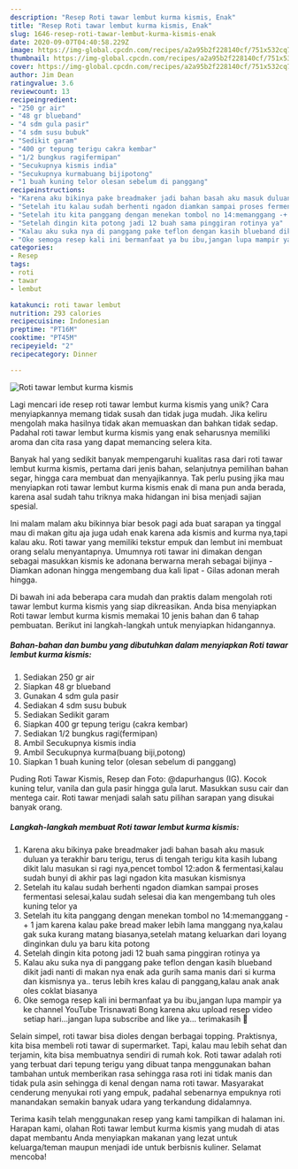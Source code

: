 ```yaml
---
description: "Resep Roti tawar lembut kurma kismis, Enak"
title: "Resep Roti tawar lembut kurma kismis, Enak"
slug: 1646-resep-roti-tawar-lembut-kurma-kismis-enak
date: 2020-09-07T04:40:58.229Z
image: https://img-global.cpcdn.com/recipes/a2a95b2f228140cf/751x532cq70/roti-tawar-lembut-kurma-kismis-foto-resep-utama.jpg
thumbnail: https://img-global.cpcdn.com/recipes/a2a95b2f228140cf/751x532cq70/roti-tawar-lembut-kurma-kismis-foto-resep-utama.jpg
cover: https://img-global.cpcdn.com/recipes/a2a95b2f228140cf/751x532cq70/roti-tawar-lembut-kurma-kismis-foto-resep-utama.jpg
author: Jim Dean
ratingvalue: 3.6
reviewcount: 13
recipeingredient:
- "250 gr air"
- "48 gr blueband"
- "4 sdm gula pasir"
- "4 sdm susu bubuk"
- "Sedikit garam"
- "400 gr tepung terigu cakra kembar"
- "1/2 bungkus ragifermipan"
- "Secukupnya kismis india"
- "Secukupnya kurmabuang bijipotong"
- "1 buah kuning telor olesan sebelum di panggang"
recipeinstructions:
- "Karena aku bikinya pake breadmaker jadi bahan basah aku masuk duluan ya terakhir baru terigu, terus di tengah terigu kita kasih lubang dikit lalu masukan si ragi nya,pencet tombol 12:adon &amp; fermentasi,kalau sudah bunyi di akhir pas lagi ngadon kita masukan kismisnya"
- "Setelah itu kalau sudah berhenti ngadon diamkan sampai proses fermentasi selesai,kalau sudah selesai dia kan mengembang tuh oles kuning telor ya"
- "Setelah itu kita panggang dengan menekan tombol no 14:memanggang -+ 1 jam karena kalau pake bread maker lebih lama manggang nya,kalau gak suka kurang matang biasanya,setelah matang keluarkan dari loyang dinginkan dulu ya baru kita potong"
- "Setelah dingin kita potong jadi 12 buah sama pinggiran rotinya ya"
- "Kalau aku suka nya di panggang pake teflon dengan kasih blueband dikit jadi nanti di makan nya enak ada gurih sama manis dari si kurma dan kismisnya ya.. terus lebih kres kalau di panggang,kalau anak anak oles coklat biasanya"
- "Oke semoga resep kali ini bermanfaat ya bu ibu,jangan lupa mampir ya ke channel YouTube Trisnawati Bong karena aku upload resep video setiap hari...jangan lupa subscribe and like ya... terimakasih 🙏"
categories:
- Resep
tags:
- roti
- tawar
- lembut

katakunci: roti tawar lembut 
nutrition: 293 calories
recipecuisine: Indonesian
preptime: "PT16M"
cooktime: "PT45M"
recipeyield: "2"
recipecategory: Dinner

---
```



![Roti tawar lembut kurma kismis](https://img-global.cpcdn.com/recipes/a2a95b2f228140cf/751x532cq70/roti-tawar-lembut-kurma-kismis-foto-resep-utama.jpg)

Lagi mencari ide resep roti tawar lembut kurma kismis yang unik? Cara menyiapkannya memang tidak susah dan tidak juga mudah. Jika keliru mengolah maka hasilnya tidak akan memuaskan dan bahkan tidak sedap. Padahal roti tawar lembut kurma kismis yang enak seharusnya memiliki aroma dan cita rasa yang dapat memancing selera kita.

Banyak hal yang sedikit banyak mempengaruhi kualitas rasa dari roti tawar lembut kurma kismis, pertama dari jenis bahan, selanjutnya pemilihan bahan segar, hingga cara membuat dan menyajikannya. Tak perlu pusing jika mau menyiapkan roti tawar lembut kurma kismis enak di mana pun anda berada, karena asal sudah tahu triknya maka hidangan ini bisa menjadi sajian spesial.

Ini malam malam aku bikinnya biar besok pagi ada buat sarapan ya tinggal mau di makan gitu aja juga udah enak karena ada kismis and kurma nya,tapi kalau aku. Roti tawar yang memiliki tekstur empuk dan lembut ini membuat orang selalu menyantapnya. Umumnya roti tawar ini dimakan dengan sebagai masukkan kismis ke adonana berwarna merah sebagai bijinya - Diamkan adonan hingga mengembang dua kali lipat - Gilas adonan merah hingga.


Di bawah ini ada beberapa cara mudah dan praktis dalam mengolah roti tawar lembut kurma kismis yang siap dikreasikan. Anda bisa menyiapkan Roti tawar lembut kurma kismis memakai 10 jenis bahan dan 6 tahap pembuatan. Berikut ini langkah-langkah untuk menyiapkan hidangannya.

<!--inarticleads1-->

##### Bahan-bahan dan bumbu yang dibutuhkan dalam menyiapkan Roti tawar lembut kurma kismis:

1. Sediakan 250 gr air
1. Siapkan 48 gr blueband
1. Gunakan 4 sdm gula pasir
1. Sediakan 4 sdm susu bubuk
1. Sediakan Sedikit garam
1. Siapkan 400 gr tepung terigu (cakra kembar)
1. Sediakan 1/2 bungkus ragi(fermipan)
1. Ambil Secukupnya kismis india
1. Ambil Secukupnya kurma(buang biji,potong)
1. Siapkan 1 buah kuning telor (olesan sebelum di panggang)


Puding Roti Tawar Kismis, Resep dan Foto: @dapurhangus (IG). Kocok kuning telur, vanila dan gula pasir hingga gula larut. Masukkan susu cair dan mentega cair. Roti tawar menjadi salah satu pilihan sarapan yang disukai banyak orang. 

<!--inarticleads2-->

##### Langkah-langkah membuat Roti tawar lembut kurma kismis:

1. Karena aku bikinya pake breadmaker jadi bahan basah aku masuk duluan ya terakhir baru terigu, terus di tengah terigu kita kasih lubang dikit lalu masukan si ragi nya,pencet tombol 12:adon &amp; fermentasi,kalau sudah bunyi di akhir pas lagi ngadon kita masukan kismisnya
1. Setelah itu kalau sudah berhenti ngadon diamkan sampai proses fermentasi selesai,kalau sudah selesai dia kan mengembang tuh oles kuning telor ya
1. Setelah itu kita panggang dengan menekan tombol no 14:memanggang -+ 1 jam karena kalau pake bread maker lebih lama manggang nya,kalau gak suka kurang matang biasanya,setelah matang keluarkan dari loyang dinginkan dulu ya baru kita potong
1. Setelah dingin kita potong jadi 12 buah sama pinggiran rotinya ya
1. Kalau aku suka nya di panggang pake teflon dengan kasih blueband dikit jadi nanti di makan nya enak ada gurih sama manis dari si kurma dan kismisnya ya.. terus lebih kres kalau di panggang,kalau anak anak oles coklat biasanya
1. Oke semoga resep kali ini bermanfaat ya bu ibu,jangan lupa mampir ya ke channel YouTube Trisnawati Bong karena aku upload resep video setiap hari...jangan lupa subscribe and like ya... terimakasih 🙏


Selain simpel, roti tawar bisa dioles dengan berbagai topping. Praktisnya, kita bisa membeli roti tawar di supermarket. Tapi, kalau mau lebih sehat dan terjamin, kita bisa membuatnya sendiri di rumah kok. Roti tawar adalah roti yang terbuat dari tepung terigu yang dibuat tanpa menggunakan bahan tambahan untuk memberikan rasa sehingga rasa roti ini tidak manis dan tidak pula asin sehingga di kenal dengan nama roti tawar. Masyarakat cenderung menyukai roti yang empuk, padahal sebenarnya empuknya roti manandakan semakin banyak udara yang terkandung didalamnya. 

Terima kasih telah menggunakan resep yang kami tampilkan di halaman ini. Harapan kami, olahan Roti tawar lembut kurma kismis yang mudah di atas dapat membantu Anda menyiapkan makanan yang lezat untuk keluarga/teman maupun menjadi ide untuk berbisnis kuliner. Selamat mencoba!
